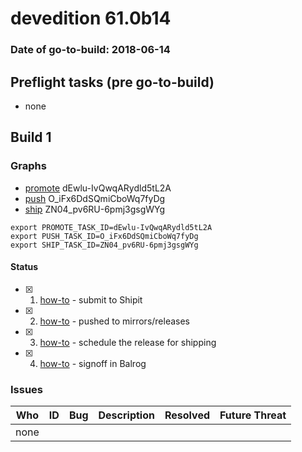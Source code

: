 # devedition 61.0b14

### Date of go-to-build: 2018-06-14

## Preflight tasks (pre go-to-build)
- none

## Build 1  

### Graphs
* [promote](https://tools.taskcluster.net/push-inspector/#/dEwlu-IvQwqARydld5tL2A) dEwlu-IvQwqARydld5tL2A
* [push](https://tools.taskcluster.net/push-inspector/#/O_iFx6DdSQmiCboWq7fyDg) O_iFx6DdSQmiCboWq7fyDg
* [ship](https://tools.taskcluster.net/push-inspector/#/ZN04_pv6RU-6pmj3gsgWYg) ZN04_pv6RU-6pmj3gsgWYg
```
export PROMOTE_TASK_ID=dEwlu-IvQwqARydld5tL2A
export PUSH_TASK_ID=O_iFx6DdSQmiCboWq7fyDg
export SHIP_TASK_ID=ZN04_pv6RU-6pmj3gsgWYg
```


#### Status
- [x] 1.  [how-to](https://wiki.mozilla.org/Release:Release_Automation_on_Mercurial:Starting_a_Release#Submit_to_Ship_It)  - submit to Shipit
- [x] 2.  [how-to](https://github.com/mozilla-releng/releasewarrior-2.0/blob/master/docs/release-promotion/desktop/howto.md#push-artifacts-to-releases-directory)  - pushed to mirrors/releases
- [x] 3.  [how-to](https://github.com/mozilla-releng/releasewarrior-2.0/blob/master/docs/release-promotion/desktop/howto.md#ship-the-release)  - schedule the release for shipping
- [x] 4.  [how-to](https://github.com/mozilla-releng/releasewarrior-2.0/blob/master/docs/release-promotion/desktop/howto.md#obtain-sign-offs-for-changes)  - signoff in Balrog

### Issues
| Who                 | ID               | Bug                                                                 | Description                | Resolved                | Future Threat                |
| ------------------- | ---------------- | ------------------------------------------------------------------- | -------------------------- | ----------------------- | ---------------------------- |
| none | | | | | |

